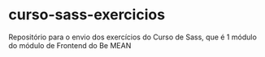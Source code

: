 # curso-sass-exercicios
Repositório para o envio dos exercícios do Curso de Sass, que é 1 módulo do módulo de Frontend do Be MEAN
